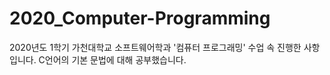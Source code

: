 # 2020_Computer-Programming

2020년도 1학기 가천대학교 소프트웨어학과 '컴퓨터 프로그래밍' 수업 속 진행한 사항입니다.
C언어의 기본 문법에 대해 공부했습니다.
